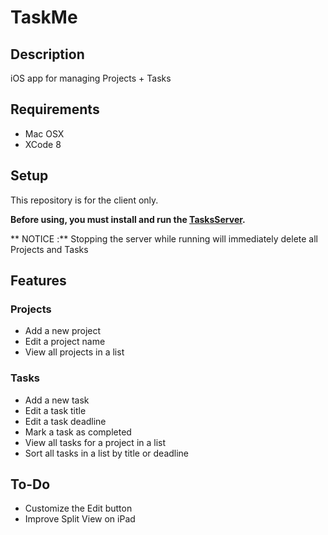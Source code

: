 # TaskMe

## Description

iOS app for managing Projects + Tasks

## Requirements

* Mac OSX
* XCode 8

## Setup

This repository is for the client only.

**Before using, you must install and run the [TasksServer](https://github.com/Lang-8/TasksServer).**

** NOTICE :** Stopping the server while running will immediately delete all Projects and Tasks

## Features

### Projects
* Add a new project
* Edit a project name
* View all projects in a list

### Tasks
* Add a new task
* Edit a task title
* Edit a task deadline
* Mark a task as completed
* View all tasks for a project in a list
* Sort all tasks in a list by title or deadline

## To-Do
* Customize the Edit button
* Improve Split View on iPad